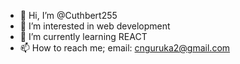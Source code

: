 - 👋 Hi, I’m @Cuthbert255
- 👀 I’m interested in web development
- 🌱 I’m currently learning REACT
- 📫 How to reach me; email: cnguruka2@gmail.com

<!---
Cuthbert255/Cuthbert255 is a ✨ special ✨ repository because its `README.md` (this file) appears on your GitHub profile.
You can click the Preview link to take a look at your changes.- 💞️ I’m looking to collaborate on ...
--->
